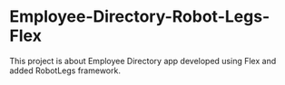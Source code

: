 Employee-Directory-Robot-Legs-Flex
==================================

This project is about Employee Directory app developed using Flex and added RobotLegs framework.
